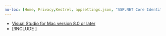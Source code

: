 ```yaml
---
no-loc: [Home, Privacy,Kestrel, appsettings.json, "ASP.NET Core Identity", cookie, Cookie, Blazor, "Blazor Server", "Blazor WebAssembly", "Identity", "Let's Encrypt", Razor, SignalR]
---
```

* [Visual Studio for Mac version 8.0 or later](https://visualstudio.microsoft.com/vs/mac/)
* [!INCLUDE [](~/includes/3.0-SDK.md)]
